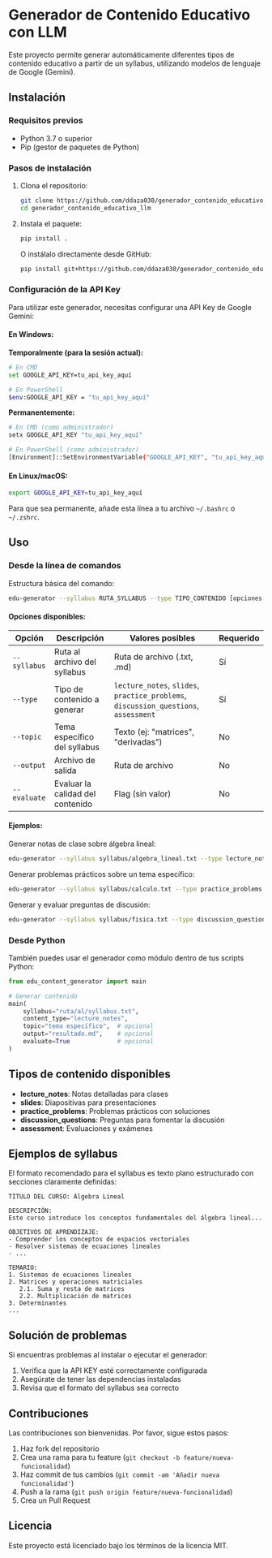 # Generador de Contenido Educativo con LLM

Este proyecto permite generar automáticamente diferentes tipos de contenido educativo a partir de un syllabus, utilizando modelos de lenguaje de Google (Gemini).

## Instalación

### Requisitos previos
- Python 3.7 o superior
- Pip (gestor de paquetes de Python)

### Pasos de instalación

1. Clona el repositorio:
   ```bash
   git clone https://github.com/ddaza030/generador_contenido_educativo_llm.git
   cd generador_contenido_educativo_llm
   ```

2. Instala el paquete:
   ```bash
   pip install .
   ```

   O instálalo directamente desde GitHub:
   ```bash
   pip install git+https://github.com/ddaza030/generador_contenido_educativo_llm.git
   ```

### Configuración de la API Key

Para utilizar este generador, necesitas configurar una API Key de Google Gemini:

#### En Windows:

**Temporalmente (para la sesión actual):**
```bash
# En CMD
set GOOGLE_API_KEY=tu_api_key_aquí

# En PowerShell
$env:GOOGLE_API_KEY = "tu_api_key_aquí"
```

**Permanentemente:**
```bash
# En CMD (como administrador)
setx GOOGLE_API_KEY "tu_api_key_aquí"

# En PowerShell (como administrador)
[Environment]::SetEnvironmentVariable("GOOGLE_API_KEY", "tu_api_key_aquí", "User")
```

#### En Linux/macOS:
```bash
export GOOGLE_API_KEY=tu_api_key_aquí
```

Para que sea permanente, añade esta línea a tu archivo `~/.bashrc` o `~/.zshrc`.

## Uso

### Desde la línea de comandos

Estructura básica del comando:
```bash
edu-generator --syllabus RUTA_SYLLABUS --type TIPO_CONTENIDO [opciones adicionales]
```

#### Opciones disponibles:

| Opción | Descripción | Valores posibles | Requerido |
|--------|-------------|-----------------|-----------|
| `--syllabus` | Ruta al archivo del syllabus | Ruta de archivo (.txt, .md) | Sí |
| `--type` | Tipo de contenido a generar | `lecture_notes`, `slides`, `practice_problems`, `discussion_questions`, `assessment` | Sí |
| `--topic` | Tema específico del syllabus | Texto (ej: "matrices", "derivadas") | No |
| `--output` | Archivo de salida | Ruta de archivo | No |
| `--evaluate` | Evaluar la calidad del contenido | Flag (sin valor) | No |

#### Ejemplos:

Generar notas de clase sobre álgebra lineal:
```bash
edu-generator --syllabus syllabus/algebra_lineal.txt --type lecture_notes --output notas_clase.md
```

Generar problemas prácticos sobre un tema específico:
```bash
edu-generator --syllabus syllabus/calculo.txt --type practice_problems --topic "Integrales definidas" --output problemas.md
```

Generar y evaluar preguntas de discusión:
```bash
edu-generator --syllabus syllabus/fisica.txt --type discussion_questions --evaluate
```

### Desde Python

También puedes usar el generador como módulo dentro de tus scripts Python:

```python
from edu_content_generator import main

# Generar contenido
main(
    syllabus="ruta/al/syllabus.txt",
    content_type="lecture_notes",
    topic="tema específico",  # opcional
    output="resultado.md",    # opcional
    evaluate=True             # opcional
)
```

## Tipos de contenido disponibles

- **lecture_notes**: Notas detalladas para clases
- **slides**: Diapositivas para presentaciones
- **practice_problems**: Problemas prácticos con soluciones
- **discussion_questions**: Preguntas para fomentar la discusión
- **assessment**: Evaluaciones y exámenes

## Ejemplos de syllabus

El formato recomendado para el syllabus es texto plano estructurado con secciones claramente definidas:

```
TÍTULO DEL CURSO: Álgebra Lineal

DESCRIPCIÓN:
Este curso introduce los conceptos fundamentales del álgebra lineal...

OBJETIVOS DE APRENDIZAJE:
- Comprender los conceptos de espacios vectoriales
- Resolver sistemas de ecuaciones lineales
- ...

TEMARIO:
1. Sistemas de ecuaciones lineales
2. Matrices y operaciones matriciales
   2.1. Suma y resta de matrices
   2.2. Multiplicación de matrices
3. Determinantes
...
```

## Solución de problemas

Si encuentras problemas al instalar o ejecutar el generador:

1. Verifica que la API KEY esté correctamente configurada
2. Asegúrate de tener las dependencias instaladas
3. Revisa que el formato del syllabus sea correcto

## Contribuciones

Las contribuciones son bienvenidas. Por favor, sigue estos pasos:
1. Haz fork del repositorio
2. Crea una rama para tu feature (`git checkout -b feature/nueva-funcionalidad`)
3. Haz commit de tus cambios (`git commit -am 'Añadir nueva funcionalidad'`)
4. Push a la rama (`git push origin feature/nueva-funcionalidad`)
5. Crea un Pull Request

## Licencia

Este proyecto está licenciado bajo los términos de la licencia MIT.